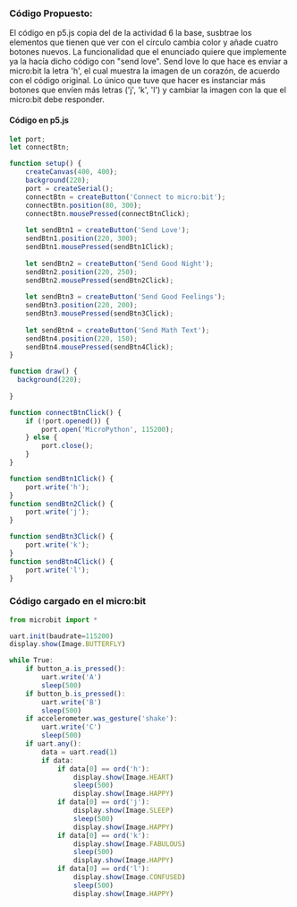 ### Código Propuesto: 

El código en p5.js copia del de la actividad 6 la base, susbtrae los elementos que tienen que ver con el círculo cambia color y añade cuatro botones nuevos. La funcionalidad que el enunciado quiere que implemente ya la hacía dicho código con "send love". Send love lo que hace es enviar a micro:bit la letra 'h', el cual muestra la imagen de un corazón, de acuerdo con el código original. Lo único que tuve que hacer es instanciar más botones que envíen más letras ('j', 'k', 'l') y cambiar la imagen con la que el micro:bit  debe responder.

#### Código en p5.js

```js
let port;
let connectBtn;

function setup() {
    createCanvas(400, 400);
    background(220);
    port = createSerial();
    connectBtn = createButton('Connect to micro:bit');
    connectBtn.position(80, 300);
    connectBtn.mousePressed(connectBtnClick);
  
    let sendBtn1 = createButton('Send Love');
    sendBtn1.position(220, 300);
    sendBtn1.mousePressed(sendBtn1Click);
  
    let sendBtn2 = createButton('Send Good Night');
    sendBtn2.position(220, 250);
    sendBtn2.mousePressed(sendBtn2Click);
  
    let sendBtn3 = createButton('Send Good Feelings');
    sendBtn3.position(220, 200);
    sendBtn3.mousePressed(sendBtn3Click);
  
    let sendBtn4 = createButton('Send Math Text');
    sendBtn4.position(220, 150);
    sendBtn4.mousePressed(sendBtn4Click);
}

function draw() {
  background(220);
        
}

function connectBtnClick() {
    if (!port.opened()) {
        port.open('MicroPython', 115200);
    } else {
        port.close();
    }
}

function sendBtn1Click() {
    port.write('h');
}
function sendBtn2Click() {
    port.write('j');
}

function sendBtn3Click() {
    port.write('k');
}
function sendBtn4Click() {
    port.write('l');
}
```

### Código cargado en el micro:bit

```js
from microbit import *

uart.init(baudrate=115200)
display.show(Image.BUTTERFLY)

while True:
    if button_a.is_pressed():
        uart.write('A')
        sleep(500)
    if button_b.is_pressed():
        uart.write('B')
        sleep(500)
    if accelerometer.was_gesture('shake'):
        uart.write('C')
        sleep(500)
    if uart.any():
        data = uart.read(1)
        if data:
            if data[0] == ord('h'):
                display.show(Image.HEART)
                sleep(500)
                display.show(Image.HAPPY)
            if data[0] == ord('j'):
                display.show(Image.SLEEP)
                sleep(500)
                display.show(Image.HAPPY)
            if data[0] == ord('k'):
                display.show(Image.FABULOUS)
                sleep(500)
                display.show(Image.HAPPY)
            if data[0] == ord('l'):
                display.show(Image.CONFUSED)
                sleep(500)
                display.show(Image.HAPPY)
```
